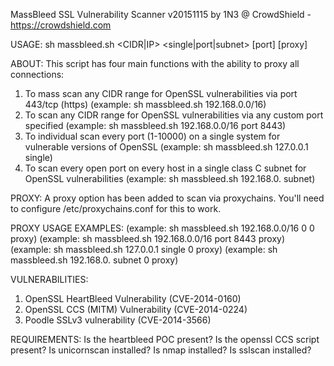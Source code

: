 MassBleed SSL Vulnerability Scanner v20151115 by 1N3 @ CrowdShield - https://crowdshield.com

USAGE: 
sh massbleed.sh <CIDR|IP> <single|port|subnet> [port] [proxy]

ABOUT:
This script has four main functions with the ability to proxy all connections:
 1. To mass scan any CIDR range for OpenSSL vulnerabilities via port 443/tcp (https) (example: sh massbleed.sh 192.168.0.0/16)
 2. To scan any CIDR range for OpenSSL vulnerabilities via any custom port specified (example: sh massbleed.sh 192.168.0.0/16 port 8443)
 3. To individual scan every port (1-10000) on a single system for vulnerable versions of OpenSSL (example: sh massbleed.sh 127.0.0.1 single)
 4. To scan every open port on every host in a single class C subnet for OpenSSL vulnerabilities (example: sh massbleed.sh 192.168.0. subnet)

PROXY: 
A proxy option has been added to scan via proxychains. You'll need to configure /etc/proxychains.conf for this to work. 

PROXY USAGE EXAMPLES:
 (example: sh massbleed.sh 192.168.0.0/16 0 0 proxy)
 (example: sh massbleed.sh 192.168.0.0/16 port 8443 proxy)
 (example: sh massbleed.sh 127.0.0.1 single 0 proxy)
 (example: sh massbleed.sh 192.168.0. subnet 0 proxy)

VULNERABILITIES:
 1. OpenSSL HeartBleed Vulnerability (CVE-2014-0160)
 2. OpenSSL CCS (MITM) Vulnerability (CVE-2014-0224)
 3. Poodle SSLv3 vulnerability (CVE-2014-3566)

REQUIREMENTS:
 Is the heartbleed POC present? 
 Is the openssl CCS script present?
 Is unicornscan installed?
 Is nmap installed?
 Is sslscan installed?

